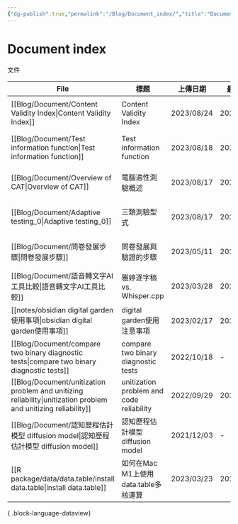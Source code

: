 ```yaml
---
{"dg-publish":true,"permalink":"/Blog/Document_index/","title":"Document index","tags":["blog"],"created":"2023-02-17","updated":""}
---
```



# Document index

文件

| File                                                                                                              | 標題                                       | 上傳日期       | 最後修改       | 類別                                      |
| ----------------------------------------------------------------------------------------------------------------- | ---------------------------------------- | ---------- | ---------- | --------------------------------------- |
| [[Blog/Document/Content Validity Index\|Content Validity Index]]                                               | Content Validity Index                   | 2023/08/24 | 2023/08/24 | <ul><li>blog</li><li>document</li></ul> |
| [[Blog/Document/Test information function\|Test information function]]                                         | Test information function                | 2023/08/18 | 2023/08/18 | <ul><li>blog</li><li>document</li></ul> |
| [[Blog/Document/Overview of CAT\|Overview of CAT]]                                                             | 電腦適性測驗概述                                 | 2023/08/17 | 2023/08/17 | <ul><li>blog</li><li>document</li></ul> |
| [[Blog/Document/Adaptive testing_0\|Adaptive testing_0]]                                                       | 三類測驗型式                                   | 2023/08/17 | 2023/08/17 | <ul><li>blog</li><li>document</li></ul> |
| [[Blog/Document/問卷發展步驟\|問卷發展步驟]]                                                                               | 問卷發展與驗證的步驟                               | 2023/05/11 | 2023/05/31 | <ul><li>document</li><li>blog</li></ul> |
| [[Blog/Document/語音轉文字AI工具比較\|語音轉文字AI工具比較]]                                                                     | 雅婷逐字稿 vs. Whisper.cpp                    | 2023/03/28 | 2023/03/28 | <ul><li>blog</li><li>document</li></ul> |
| [[notes/obsidian digital garden使用事項\|obsidian digital garden使用事項]]                                             | digital garden使用注意事項                     | 2023/02/17 | 2023/03/20 | <ul><li>note</li><li>document</li></ul> |
| [[Blog/Document/compare two binary diagnostic tests\|compare two binary diagnostic tests]]                     | compare two binary diagnostic tests      | 2022/10/18 | \-         | document                                |
| [[Blog/Document/unitization problem and unitizing reliability\|unitization problem and unitizing reliability]] | unitization problem and code reliability | 2022/09/29 | 2022/09/29 | document                                |
| [[Blog/Document/認知歷程估計模型 diffusion model\|認知歷程估計模型 diffusion model]]                                           | 認知歷程估計模型 diffusion model                 | 2021/12/03 | \-         | document                                |
| [[R package/data/data.table/install data.table\|install data.table]]                                           | 如何在Mac M1上使用data.table多核運算               | 2023/03/23 | 2023/03/24 | <ul><li>document</li><li>blog</li></ul> |

{ .block-language-dataview}
